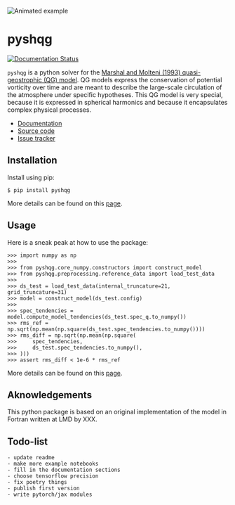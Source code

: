 
![Animated example](http://cerea.enpc.fr/HomePages/farchia/pyshqg-map.gif)

# pyshqg

[![Documentation Status](https://readthedocs.org/projects/pyshqg/badge/?version=latest)](https://pyshqg.readthedocs.io/en/latest/?badge=latest)

`pyshqg` is a python solver for the [Marshal and Molteni (1993) quasi-geostrophic (QG) model](https://doi.org/10.1175/1520-0469(1993)050%3C1792:TADUOP%3E2.0.CO;2).
QG models express the conservation of potential vorticity over time and are
meant to describe the large-scale circulation of the atmosphere under specific hypotheses.
This QG model is very special, because it is expressed in spherical harmonics and
because it encapsulates complex physical processes.

- [Documentation](https://pyshqg.readthedocs.io)
- [Source code](https://github.com/cerea-daml/pyshqg)
- [Issue tracker](https://github.com/cerea-daml/pyshqg/issues)

## Installation

Install using pip:

    $ pip install pyshqg

More details can be found on this [page](https://pyshqg.readthedocs.io/en/latest/pages/installation.html).

## Usage

Here is a sneak peak at how to use the package:

    >>> import numpy as np
    >>>
    >>> from pyshqg.core_numpy.constructors import construct_model
    >>> from pyshqg.preprocessing.reference_data import load_test_data
    >>>
    >>> ds_test = load_test_data(internal_truncature=21, grid_truncature=31)
    >>> model = construct_model(ds_test.config)
    >>>
    >>> spec_tendencies = model.compute_model_tendencies(ds_test.spec_q.to_numpy())
    >>> rms_ref = np.sqrt(np.mean(np.square(ds_test.spec_tendencies.to_numpy())))
    >>> rms_diff = np.sqrt(np.mean(np.square(
    >>>     spec_tendencies,
    >>>     ds_test.spec_tendencies.to_numpy(),
    >>> )))
    >>> assert rms_diff < 1e-6 * rms_ref

More details can be found on this [page](https://pyshqg.readthedocs.io/en/latest/pages/examples.html).

## Aknowledgements

This python package is based on an original implementation of the model
in Fortran written at LMD by XXX.

## Todo-list

    - update readme
    - make more example notebooks
    - fill in the documentation sections
    - choose tensorflow precision
    - fix poetry things
    - publish first version
    - write pytorch/jax modules

